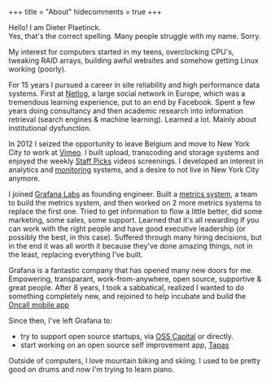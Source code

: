 +++
title = "About"
hidecomments = true
+++

Hello! I am Dieter Plaetinck.  
Yes, that's the correct spelling. Many people struggle with my name. Sorry.

My interest for computers started in my teens, overclocking CPU's, tweaking RAID arrays, building awful websites and somehow getting Linux working (poorly).

For 15 years I pursued a career in site reliability and high performance data systems.  First at [Netlog](/tags/netlog), a large social network in Europe, which was a tremendous learning experience, put to an end by Facebook.  Spent a few years doing consultancy and then academic research into information retrieval (search engines & machine learning).  Learned a lot. Mainly about institutional dysfunction.

In 2012 I seized the opportunity to leave Belgium and move to New York City to work at [Vimeo](/tags/vimeo). I built upload, transcoding and storage systems and enjoyed the weekly [Staff Picks]( https://vimeo.com/channels/staffpicks) videos screenings.  I developed an interest in analytics and [monitoring](/tags/monitoring) systems, and a desire to not live in New York City anymore.

I joined [Grafana Labs](https://grafana.com) as founding engineer.  Built a [metrics system](https://grafana.com/oss/metrictank/), a team to build the metrics system, and then worked on 2 more metrics systems to replace the first one.  Tried to get information to flow a little better, did some marketing, some sales, some support.  Learned that it's all rewarding if you can work with the right people and have good executive leadership (or possibly the best, in this case).  Suffered through many hiring decisions, but in the end it was all worth it because they've done amazing things, not in the least, replacing everything I've built.

Grafana is a fantastic company that has opened many new doors for me.  Empowering, transparant, work-from-anywhere, open source, supportive & great people.
After 8 years, I took a sabbatical, realized I wanted to do something completely new, and rejoined to help incubate and build the [Oncall mobile app](https://grafana.com/blog/2023/06/12/on-call-management-on-the-go-introducing-the-grafana-oncall-mobile-app/)


Since then, I've left Grafana to:
* try to support open source startups, via [OSS Capital](https://oss.capital/) or directly.
* start working on an open source self improvement app, [Tapas](https://tapas.fit/)

Outside of computers, I love mountain biking and skiing.
I used to be pretty good on drums and now I'm trying to learn piano.